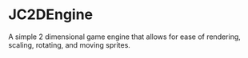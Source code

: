 JC2DEngine
==========
A simple 2 dimensional game engine that allows for ease of rendering, scaling, rotating, and moving sprites.
